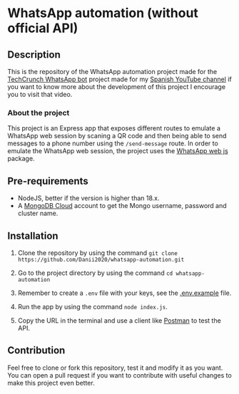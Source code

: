 # WhatsApp automation (without official API)

## Description 

This is the repository of the WhatsApp automation project made for the [TechCrunch WhatsApp bot](https://github.com/Danii2020/techcrunch-bot.git) project made for my [Spanish YouTube channel](https://youtu.be/f6ZsXNlmeyw) if you want to know more about the development of this project I encourage you to visit that video.

### About the project

This project is an Express app that exposes different routes to emulate a WhatsApp web session by scaning a QR code and then being able to send messages to a phone number using the `/send-message` route. In order to emulate the WhatsApp web session, the project uses the [WhatsApp web js](https://wwebjs.dev/) package.

## Pre-requirements

- NodeJS, better if the version is higher than 18.x.
- A [MongoDB Cloud](https://www.mongodb.com/products/platform/cloud) account to get the Mongo username, password and cluster name.

## Installation

1. Clone the repository by using the command `git clone https://github.com/Danii2020/whatsapp-automation.git`

2. Go to the project directory by using the command `cd whatsapp-automation`

3. Remember to create a `.env` file with your keys, see the [.env.example](.env.example) file.

4. Run the app by using the command `node index.js`.

9. Copy the URL in the terminal and use a client like [Postman](https://www.postman.com/) to test the API.


## Contribution

Feel free to clone or fork this repository, test it and modify it as you want. You can open a pull request if you want to contribute with useful changes to make this project even better.